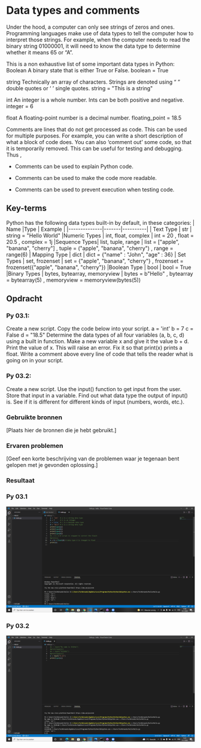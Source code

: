 # Data types and comments
Under the hood, a computer can only see strings of zeros and ones. Programming languages make use of data types to tell the computer how to interpret those strings.
For example, when the computer needs to read the binary string 01000001, it will need to know the data type to determine whether it means 65 or “A”.

This is a non exhaustive list of some important data types in Python:
Boolean
A binary state that is either True or False.
boolean = True

string
Technically an array of characters. Strings are denoted using “ ” double quotes or ‘ ’ single quotes.
string = "This is a string"

int
An integer is a whole number. Ints can be both positive and negative.
integer = 6

float
A floating-point number is a decimal number.
floating_point = 18.5


Comments are lines that do not get processed as code. This can be used for multiple purposes. For example, you can write a short description of what a block of code does. You can also ‘comment out’ some code, so that it is temporarily removed. This can be useful for testing and debugging.
Thus ,
* Comments can be used to explain Python code.

* Comments can be used to make the code more readable.

* Comments can be used to prevent execution when testing code.


## Key-terms
Python has the following data types built-in by default, in these categories:
| Name         |Type   | Example   |
|--------------|-------|----------|
| Text Type    | str   | string = "Hello World"
|Numeric Types | int, float, complex | int = 20 , float = 20.5 , complex = 1j 
|Sequence Types| list, tuple, range | list = ["apple", "banana", "cherry"] , 	tuple = ("apple", "banana", "cherry") , range = range(6) 
| Mapping Type  | dict | dict = {"name" : "John", "age" : 36}
| Set Types     | set, frozenset | set = {"apple", "banana", "cherry"} , frozenset = frozenset({"apple", "banana", "cherry"})
|Boolean Type   | bool | 	bool = True
|Binary Types   | bytes, bytearray, memoryview  | 	bytes = b"Hello" , bytearray = bytearray(5) , memoryview = memoryview(bytes(5))

## Opdracht

### Py 03.1:
Create a new script.
Copy the code below into your script.
a = 'int'
b = 7
c = False
d = "18.5"
Determine the data types of all four variables (a, b, c, d) using a built in function.
Make a new variable x and give it the value b + d. Print the value of x. This will raise an error. Fix it so that print(x) prints a float.
Write a comment above every line of code that tells the reader what is going on in your script.

### Py 03.2:
Create a new script.
Use the input() function to get input from the user. Store that input in a variable.
Find out what data type the output of input() is. See if it is different for different kinds of input (numbers, words, etc.).


### Gebruikte bronnen
[Plaats hier de bronnen die je hebt gebruikt.]

### Ervaren problemen
[Geef een korte beschrijving van de problemen waar je tegenaan bent gelopen met je gevonden oplossing.]

### Resultaat
### Py 03.1 
![Py03.1](/00_includes/Python/Py%2003.1.png)


### Py 03.2
![Py03.2](/00_includes/Python/Py03.2.png)